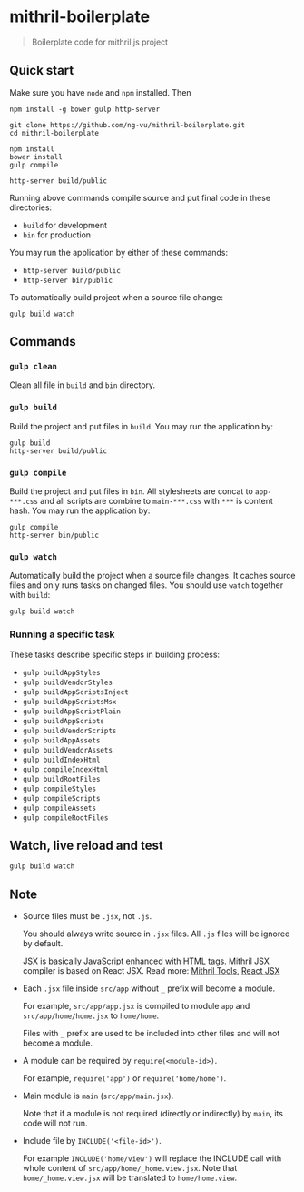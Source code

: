 # mithril-boilerplate

> Boilerplate code for mithril.js project

## Quick start

Make sure you have `node` and `npm` installed. Then

```
npm install -g bower gulp http-server

git clone https://github.com/ng-vu/mithril-boilerplate.git
cd mithril-boilerplate

npm install
bower install
gulp compile

http-server build/public
```

Running above commands compile source and put final code in these directories:

* `build` for development
* `bin` for production

You may run the application by either of these commands:

* `http-server build/public`
* `http-server bin/public`

To automatically build project when a source file change:

```
gulp build watch
```

## Commands

### `gulp clean`

Clean all file in `build` and `bin` directory.

### `gulp build`

Build the project and put files in `build`.
You may run the application by:

```
gulp build
http-server build/public
```

### `gulp compile`

Build the project and put files in `bin`.
All stylesheets are concat to `app-***.css` and
all scripts are combine to `main-***.css` with `***` is content hash.
You may run the application by:
```
gulp compile
http-server bin/public
```

### `gulp watch`

Automatically build the project when a source file changes.
It caches source files and only runs tasks on changed files.
You should use `watch` together with `build`:
```
gulp build watch
```

### Running a specific task

These tasks describe specific steps in building process:

* `gulp buildAppStyles`
* `gulp buildVendorStyles`
* `gulp buildAppScriptsInject`
* `gulp buildAppScriptsMsx`
* `gulp buildAppScriptPlain`
* `gulp buildAppScripts`
* `gulp buildVendorScripts`
* `gulp buildAppAssets`
* `gulp buildVendorAssets`
* `gulp buildIndexHtml`
* `gulp compileIndexHtml`
* `gulp buildRootFiles`
* `gulp compileStyles`
* `gulp compileScripts`
* `gulp compileAssets`
* `gulp compileRootFiles`

## Watch, live reload and test

```
gulp build watch
```

## Note

* Source files must be `.jsx`, not `.js`.

  You should always write source in `.jsx` files. All `.js` files will be ignored by default.

  JSX is basically JavaScript enhanced with HTML tags. Mithril JSX compiler is based on React JSX. Read more: [Mithril Tools](http://lhorie.github.io/mithril/tools.html), [React JSX](http://facebook.github.io/react/docs/jsx-in-depth.html)

* Each `.jsx` file inside `src/app` without `_` prefix will become a module.

  For example, `src/app/app.jsx` is compiled to module `app` and `src/app/home/home.jsx` to `home/home`.

  Files with `_` prefix are used to be included into other files and will not become a module.

* A module can be required by `require(<module-id>)`.

  For example, `require('app')` or `require('home/home')`.

* Main module is `main` (`src/app/main.jsx`).

  Note that if a module is not required (directly or indirectly) by `main`, its code will not run.

* Include file by `INCLUDE('<file-id>')`.

  For example `INCLUDE('home/view')` will replace the INCLUDE call with whole content of `src/app/home/_home.view.jsx`. Note that `home/_home.view.jsx` will be translated to `home/home.view`.
